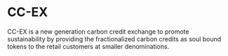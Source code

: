 # CC-EX

CC-EX is a new generation carbon credit exchange to promote sustainability by providing the fractionalized carbon credits as soul bound tokens to the retail customers at smaller denominations. 



